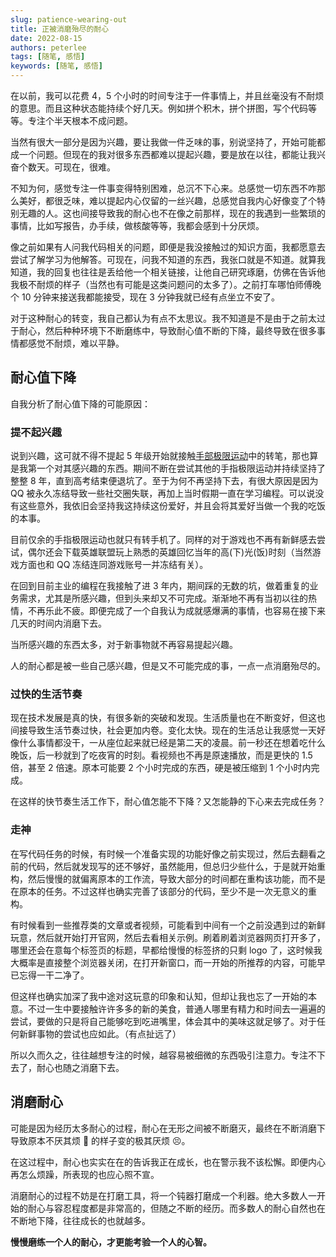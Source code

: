 ```yaml
---
slug: patience-wearing-out
title: 正被消磨殆尽的耐心
date: 2022-08-15
authors: peterlee
tags: [随笔, 感悟]
keywords: [随笔, 感悟]
---
```


在以前，我可以花费 4，5 个小时的时间专注于一件事情上，并且丝毫没有不耐烦的意思。而且这种状态能持续个好几天。例如拼个积木，拼个拼图，写个代码等等。专注个半天根本不成问题。

当然有很大一部分是因为兴趣，要让我做一件乏味的事，别说坚持了，开始可能都成一个问题。但现在的我对很多东西都难以提起兴趣，要是放在以往，都能让我兴奋个数天。可现在，很难。

<!-- truncate -->

不知为何，感觉专注一件事变得特别困难，总沉不下心来。总感觉一切东西不咋那么美好，都很乏味，难以提起内心仅留的一丝兴趣，总感觉自我内心好像变了个特别无趣的人。这也间接导致我的耐心也不在像之前那样，现在的我遇到一些繁琐的事情，比如写报告，办手续，做核酸等等，我都会感到十分厌烦。

像之前如果有人问我代码相关的问题，即便是我没接触过的知识方面，我都愿意去尝试了解学习为他解答。可现在，问我不知道的东西，我张口就是不知道。就算我知道，我的回复也往往是丢给他一个相关链接，让他自己研究琢磨，仿佛在告诉他我极不耐烦的样子（当然也有可能是这类问题问的太多了）。之前打车哪怕师傅晚个 10 分钟来接送我都能接受，现在 3 分钟我就已经有点坐立不安了。

对于这种耐心的转变，我自己都认为有点不太思议。我不知道是不是由于之前太过于耐心，然后种种环境下不断磨练中，导致耐心值不断的下降，最终导致在很多事情都感觉不耐烦，难以平静。

## **耐心值下降**

自我分析了耐心值下降的可能原因：

### **提不起兴趣**

说到兴趣，这可就不得不提起 5 年级开始就接触[手部极限运动](https://baike.baidu.com/item/手部极限运动/2431307)中的转笔，那也算是我第一个对其感兴趣的东西。期间不断在尝试其他的手指极限运动并持续坚持了整整 8 年，直到高考结束便退坑了。至于为何不再坚持下去，有很大原因是因为 QQ 被永久冻结导致一些社交圈失联，再加上当时假期一直在学习编程。可以说没有这些意外，我依旧会坚持我这持续这份爱好，并且会将其爱好当做一个我的吃饭的本事。

目前仅余的手指极限运动也就只有转手机了。同样的对于游戏也不再有新鲜感去尝试，偶尔还会下载英雄联盟玩上熟悉的英雄回忆当年的高(下)光(饭)时刻（当然游戏方面也和 QQ 冻结连同游戏账号一并冻结有关）。

在回到目前主业的编程在我接触了进 3 年内，期间踩的无数的坑，做着重复的业务需求，尤其是所感兴趣，但到头来却又不可完成。渐渐地不再有当初以往的热情，不再乐此不疲。即便完成了一个自我认为成就感爆满的事情，也容易在接下来几天的时间内消磨下去。

当所感兴趣的东西太多，对于新事物就不再容易提起兴趣。

人的耐心都是被一些自己感兴趣，但是又不可能完成的事，一点一点消磨殆尽的。

### **过快的生活节奏**

现在技术发展是真的快，有很多新的突破和发现。生活质量也在不断变好，但这也间接导致生活节奏过快，社会更加内卷。变化太快。现在的生活总让我感觉一天好像什么事情都没干，一从座位起来就已经是第二天的凌晨。前一秒还在想着吃什么晚饭，后一秒就到了吃夜宵的时刻。看视频也不再是原速播放，而是更快的 1.5 倍，甚至 2 倍速。原本可能要 2 个小时完成的东西，硬是被压缩到 1 个小时内完成。

在这样的快节奏生活工作下，耐心值怎能不下降？又怎能静的下心来去完成任务？

### **走神**

在写代码任务的时候，有时候一个准备实现的功能好像之前实现过，然后去翻看之前的代码，然后就发现写的还不够好，虽然能用，但总归少些什么，于是就开始重构，然后慢慢的就偏离原本的工作流，导致大部分的时间都在重构该功能，而不是在原本的任务。不过这样也确实完善了该部分的代码，至少不是一次无意义的重构。

有时候看到一些推荐类的文章或者视频，可能看到中间有一个之前没遇到过的新鲜玩意，然后就开始打开官网，然后去看相关示例。刷着刷着浏览器网页打开多了，哪里还会在意每个标签页的标题，早都给慢慢的标签挤的只剩 logo 了，这时候我大概率是直接整个浏览器关闭，在打开新窗口，而一开始的所推荐的内容，可能早已忘得一干二净了。

但这样也确实加深了我中途对这玩意的印象和认知，但却让我也忘了一开始的本意。不过一生中要接触许许多多的新的美食，普通人哪里有精力和时间去一遍遍的尝试，要做的只是将自己能够吃到吃进嘴里，体会其中的美味这就足够了。对于任何新鲜事物的尝试也应如此。（有点扯远了）

所以久而久之，往往越想专注的时候，越容易被细微的东西吸引注意力。专注不下去了，耐心也随之消磨下去。

## **消磨耐心**

可能是因为经历太多耐心的过程，耐心在无形之间被不断磨灭，最终在不断消磨下导致原本不厌其烦 🙂 的样子变的极其厌烦 😣。

在这过程中，耐心也实实在在的告诉我正在成长，也在警示我不该松懈。即便内心再怎么烦躁，所表现的也应心照不宣。

消磨耐心的过程不妨是在打磨工具，将一个钝器打磨成一个利器。绝大多数人一开始的耐心与容忍程度都是非常高的，但随之不断的经历。而多数人的耐心自然也在不断地下降，往往成长的也就越多。

**慢慢磨练一个人的耐心，才更能考验一个人的心智。**
